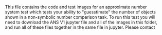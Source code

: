 This file contains the code and test images for an approximate number system test which tests your ability to "guesstimate" the number of objects shown in a non-symbolic number comparison task.
To run this test you will need to download the ANS V1 jupyter file and all of the images in this folder, and run all of these files together in the same file in jupyter.
Please contact 
